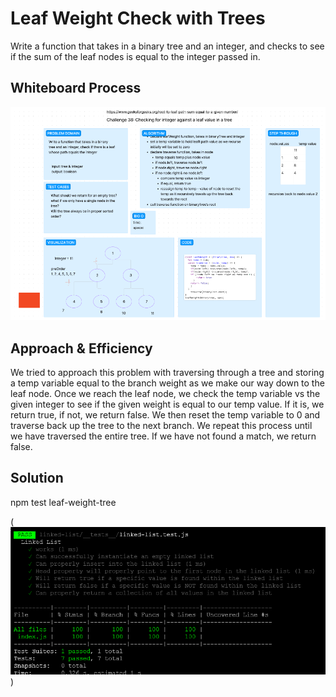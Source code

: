 # Leaf Weight Check with Trees

Write a function that takes in a binary tree and an integer, and checks to see if the sum of the leaf nodes is equal to the integer passed in.

## Whiteboard Process

![Alt text](../../assets/CodeChallenge38WhiteBoard.png)

## Approach & Efficiency

We tried to approach this problem with traversing through a tree and storing a temp variable equal to the branch weight as we make our way down to the leaf node.  Once we reach the leaf node, we check the temp variable vs the given integer to see if the given weight is equal to our temp value.  If it is, we return true, if not, we return false. We then reset the temp variable to 0 and traverse back up the tree to the next branch.  We repeat this process until we have traversed the entire tree. If we have not found a match, we return false.

## Solution

npm test leaf-weight-tree

(![Alt text](../../assets/Screenshot%202023-05-19%20184113.png))
